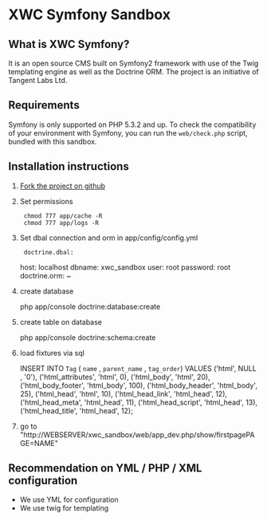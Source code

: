 # XWC Symfony Sandbox
## What is XWC Symfony?

It is an open source CMS built on Symfony2 framework with use of the Twig 
templating engine as well as the Doctrine ORM. The project is an initiative 
of Tangent Labs Ltd.


## Requirements

Symfony is only supported on PHP 5.3.2 and up. To check the compatibility of
your environment with Symfony, you can run the `web/check.php` script, bundled
with this sandbox.


## Installation instructions

1. [Fork the project on github](http://help.github.com/forking/)
2. Set permissions

		chmod 777 app/cache -R
		chmod 777 app/logs -R
3. Set dbal connection and orm in app/config/config.yml

		doctrine.dbal:
      host:     localhost
      dbname:   xwc_sandbox
      user:     root
      password: root
    doctrine.orm: ~
4. create database

    php app/console doctrine:database:create
5. create table on database

    php app/console doctrine:schema:create
6. load fixtures via sql  
		  
      INSERT INTO `Tag` ( `name` , `parent_name` , `tag_order`) VALUES
      ('html', NULL , '0'),
			('html_attributes', 'html', 0),
			('html_body', 'html', 20),
			('html_body_footer', 'html_body', 100),
			('html_body_header', 'html_body', 25),
			('html_head', 'html', 10),
			('html_head_link', 'html_head', 12),
			('html_head_meta', 'html_head', 11),
			('html_head_script', 'html_head', 13),
			('html_head_title', 'html_head', 12);

7. go to "http://WEBSERVER/xwc_sandbox/web/app_dev.php/show/firstpagePAGE=NAME"

## Recommendation on YML / PHP / XML configuration

* We use YML for configuration
* We use twig for templating

